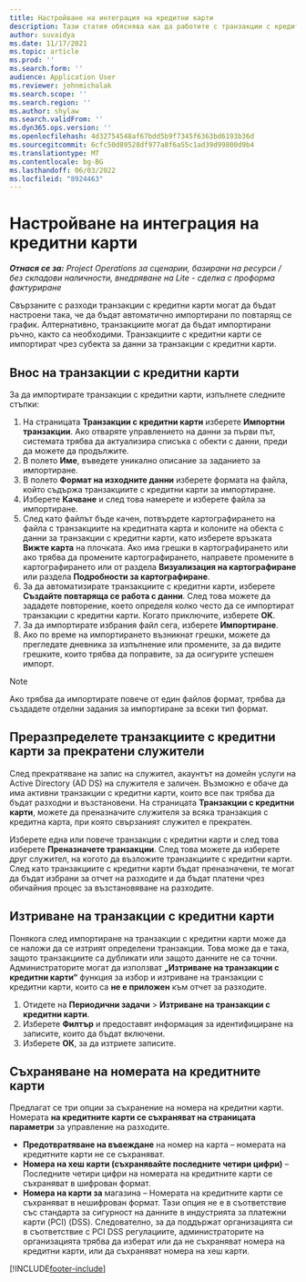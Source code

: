 ```yaml
---
title: Настройване на интеграция на кредитни карти
description: Тази статия обяснява как да работите с транзакции с кредитни карти, свързани с разходи.
author: suvaidya
ms.date: 11/17/2021
ms.topic: article
ms.prod: ''
ms.search.form: ''
audience: Application User
ms.reviewer: johnmichalak
ms.search.scope: ''
ms.search.region: ''
ms.author: shylaw
ms.search.validFrom: ''
ms.dyn365.ops.version: ''
ms.openlocfilehash: 4d32754548af67bdd5b9f7345f6363bd6193b36d
ms.sourcegitcommit: 6cfc50d89528df977a8f6a55c1ad39d99800d9b4
ms.translationtype: MT
ms.contentlocale: bg-BG
ms.lasthandoff: 06/03/2022
ms.locfileid: "8924463"
---
```

# <a name="set-up-credit-card-integration"></a>Настройване на интеграция на кредитни карти

_**Отнася се за:** Project Operations за сценарии, базирани на ресурси / без складови наличности, внедряване на Lite - сделка с проформа фактуриране_

Свързаните с разходи транзакции с кредитни карти могат да бъдат настроени така, че да бъдат автоматично импортирани по повтарящ се график. Алтернативно, транзакциите могат да бъдат импортирани ръчно, както са необходими. Транзакциите с кредитни карти се импортират чрез субекта за данни за транзакции с кредитни карти.

## <a name="import-credit-card-transactions"></a>Внос на транзакции с кредитни карти

За да импортирате транзакции с кредитни карти, изпълнете следните стъпки:

1. На страницата **Транзакции с кредитни карти** изберете **Импортни транзакции**. Ако отваряте управлението на данни за първи път, системата трябва да актуализира списъка с обекти с данни, преди да можете да продължите.
2. В полето **Име**, въведете уникално описание за заданието за импортиране.
3. В полето **Формат на изходните данни** изберете формата на файла, който съдържа транзакциите с кредитни карти за импортиране.
4. Изберете **Качване** и след това намерете и изберете файла за импортиране.
5. След като файлът бъде качен, потвърдете картографирането на файла с транзакциите на кредитната карта и колоните на обекта с данни за транзакции с кредитни карти, като изберете връзката **Вижте карта** на плочката. Ако има грешки в картографирането или ако трябва да промените картографирането, направете промените в картографирането или от раздела **Визуализация на картографиране** или раздела **Подробности за картографиране**.
6. За да автоматизирате транзакциите с кредитни карти, изберете **Създайте повтаряща се работа с данни**. След това можете да зададете повторение, което определя колко често да се импортират транзакции с кредитни карти. Когато приключите, изберете **OK**.
7. За да импортирате избрания файл сега, изберете **Импортиране**.
8. Ако по време на импортирането възникнат грешки, можете да прегледате дневника за изпълнение или промените, за да видите грешките, които трябва да поправите, за да осигурите успешен импорт.

> [!NOTE]
> Ако трябва да импортирате повече от един файлов формат, трябва да създадете отделни задания за импортиране за всеки тип формат.

## <a name="reassign-the-credit-card-transactions-for-terminated-employees"></a>Преразпределете транзакциите с кредитни карти за прекратени служители

След прекратяване на запис на служител, акаунтът на домейн услуги на Active Directory (AD DS) на служителя е заличен. Възможно е обаче да има активни транзакции с кредитни карти, които все пак трябва да бъдат разходни и възстановени. На страницата **Транзакции с кредитни карти**, можете да преназначите служителя за всяка транзакция с кредитна карта, при която свързаният служител е прекратен.

Изберете една или повече транзакции с кредитни карти и след това изберете **Преназначете транзакции**. След това можете да изберете друг служител, на когото да възложите транзакциите с кредитни карти. След като транзакциите с кредитни карти бъдат преназначени, те могат да бъдат избрани за отчет на разходите и да бъдат платени чрез обичайния процес за възстановяване на разходите.

## <a name="delete-credit-card-transactions"></a>Изтриване на транзакции с кредитни карти 

Понякога след импортиране на транзакции с кредитни карти може да се наложи да се изтрият определени транзакции. Това може да е така, защото транзакциите са дубликати или защото данните не са точни. Администраторите могат да използват **„Изтриване на транзакции с кредитни карти“** функция за избор и изтриване на транзакции с кредитни карти, които са **не е приложен** към отчет за разходите. 

1. Отидете на **Периодични задачи** > **Изтриване на транзакции с кредитни карти**.
2. Изберете **Филтър** и предоставят информация за идентифициране на записите, които да бъдат включени.
3. Изберете **ОК**, за да изтриете записите. 

## <a name="storing-credit-card-numbers"></a>Съхраняване на номерата на кредитните карти

Предлагат се три опции за съхранение на номера на кредитни карти. Номерата **на кредитните карти се съхраняват на страницата параметри** за управление на разходите.

- **Предотвратяване на въвеждане** на номер на карта – номерата на кредитните карти не се съхраняват.
- **Номера на хеш карти (съхранявайте последните четири цифри)** – Последните четири цифри на номерата на кредитните карти се съхраняват в шифрован формат.
- **Номера на карти за** магазина – Номерата на кредитните карти се съхраняват в нешифрован формат. Тази опция не е в съответствие със стандарта за сигурност на данните в индустрията за платежни карти (PCI) (DSS). Следователно, за да поддържат организацията си в съответствие с PCI DSS регулациите, администраторите на организацията трябва да изберат или да не съхраняват номера на кредитни карти, или да съхраняват номера на хеш карти.

[!INCLUDE[footer-include](../includes/footer-banner.md)]

